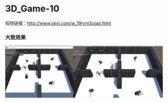 # 3D_Game-10  
视频链接：http://www.iqiyi.com/w_19rym3ugpl.html
### 大致效果  
![avatar](https://github.com/MockingT/3D_Game-10/blob/master/pictures/result.png)
